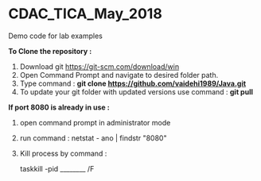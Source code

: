 # CDAC_TICA_May_2018
Demo code for lab examples


<b>To Clone the repository :</b>

1. Download git https://git-scm.com/download/win 
2. Open Command Prompt and navigate to desired folder path.
3. Type command : <b>git clone https://github.com/vaidehi1989/Java.git</b>
4. To update your git folder with updated versions use command : 
  <b>git pull</b>
  
  
  <b>If port 8080 is already in use :</b>
  1. open command prompt in administrator mode
  2. run command :
     netstat - ano | findstr "8080"
     
  3. Kill process by command :
  
     taskkill -pid ________ /F
